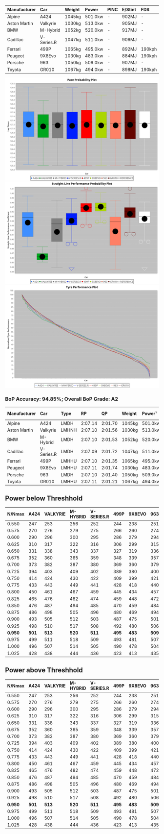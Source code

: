 | Manufacturer | Car        | Weight | Power   | PINC    | E/Stint | FDS     |
|:-|:-|:-|:-|:-|:-|:-|
| Alpine       | A424       | 1045kg | 501.0kw |    -    | 902MJ   |    -    |
| Aston Martin | Valkyrie   | 1030kg | 513.0kw |    -    | 905MJ   |    -    |
| BMW          | M-Hybrid   | 1052kg | 520.0kw |    -    | 917MJ   |    -    |
| Cadillac     | V-Series.R | 1047kg | 511.0kw |    -    | 906MJ   |    -    |
| Ferrari      | 499P       | 1065kg | 495.0kw |    -    | 892MJ   | 190kph  |
| Peugeot      | 9X8Evo     | 1030kg | 483.0kw |    -    | 884MJ   | 190kph  |
| Porsche      | 963        | 1050kg | 509.0kw |    -    | 907MJ   |    -    |
| Toyota       | GR010      | 1067kg | 494.0kw |    -    | 898MJ   | 190kph  |

![PACECHART](./IMG/AUTO.png)
![STRAIGHTLINEPERFORMANCECHART](./IMG/AUTO_sp.png)
![TYREPERFORMANCECHART](./IMG/AUTO_tw.png)

### BoP Accuracy: 94.85%; Overall BoP Grade: A2
| Manufacturer | Car        | Type  | RP      | QP      | Weight | Power¹  | Threshhold | PINC    | Power²   | E/Stint | AVG Vmax  | FDS     | RDLC | L/Stint | BOP-Grade | Model Accuracy | Model Points | Match%  | SimDiff |
|:-|:-|:-|:-|:-|:-|:-|:-|:-|:-|:-|:-|:-|:-|:-|:-|:-|:-|:-|:-|
| Alpine       | A424       | LMDH  | 2:07.14 | 2:01.70 | 1045kg | 501.0kw | 0.0kph     |    -    | 501.00kw |  902MJ  | 298.19kph |    -    | 1.02 | 25      | ~A1       | 99.58%         | 1429         | 97.37%  | +0.30   |
| Aston Martin | Valkyrie   | LMHNH | 2:07.10 | 2:01.56 | 1030kg | 513.0kw | 0.0kph     |    -    | 513.00kw |  905MJ  | 288.14kph |    -    | 1.06 | 25      | +C2       | 100.00%        | 247          | 72.67%  | #       |
| BMW          | M-Hybrid   | LMDH  | 2:07.10 | 2:01.53 | 1052kg | 520.0kw | 0.0kph     |    -    | 520.00kw |  917MJ  | 296.61kph |    -    | 1.02 | 25      | ~A1       | 99.97%         | 2912         | 100.00% | +0.25   |
| Cadillac     | V-Series.R | LMDH  | 2:07.09 | 2:01.72 | 1047kg | 511.0kw | 0.0kph     |    -    | 511.00kw |  906MJ  | 298.50kph |    -    | 1.02 | 25      | +A2       | 99.49%         | 5225         | 94.99%  | +0.81   |
| Ferrari      | 499P       | LMHHU | 2:07.10 | 2:01.35 | 1065kg | 495.0kw | 0.0kph     |    -    | 495.00kw |  892MJ  | 300.45kph | 190kph  | 1.03 | 25      | ~A1       | 100.00%        | 5378         | 98.46%  | +0.61   |
| Peugeot      | 9X8Evo     | LMHHU | 2:07.11 | 2:01.74 | 1030kg | 483.0kw | 0.0kph     |    -    | 483.00kw |  884MJ  | 301.78kph | 190kph  | 1.03 | 25      | ~A1       | 100.00%        | 1459         | 95.55%  | -0.01   |
| Porsche      | 963        | LMDH  | 2:07.10 | 2:01.40 | 1050kg | 509.0kw | 0.0kph     |    -    | 509.00kw |  907MJ  | 295.73kph |    -    | 1.02 | 25      | ~A1       | 99.92%         | 14207        | 100.00% | -0.12   |
| Toyota       | GR010      | LMHHU | 2:07.11 | 2:01.21 | 1067kg | 494.0kw | 0.0kph     |    -    | 494.00kw |  898MJ  | 298.42kph | 190kph  | 1.03 | 25      | ~A1       | 99.86%         | 4280         | 99.76%  | +0.84   |

## Power below Threshhold
| N/Nmax    | A424    | VALKYRIE | M-HYBRID | V-SERIES.R | 499P    | 9X8EVO  | 963     | GR010   |
|:-|:-|:-|:-|:-|:-|:-|:-|:-|
|  0.550    |  247    |  253     |  256     |  252       |  244    |  238    |  251    |  243    |
|  0.575    |  270    |  276     |  279     |  275       |  266    |  260    |  274    |  266    |
|  0.600    |  290    |  296     |  300     |  295       |  286    |  279    |  294    |  285    |
|  0.625    |  310    |  317     |  322     |  316       |  306    |  299    |  315    |  305    |
|  0.650    |  331    |  338     |  343     |  337       |  327    |  319    |  336    |  326    |
|  0.675    |  352    |  360     |  365     |  359       |  348    |  339    |  357    |  347    |
|  0.700    |  373    |  382     |  387     |  380       |  369    |  360    |  379    |  368    |
|  0.725    |  394    |  403     |  409     |  402       |  389    |  380    |  400    |  389    |
|  0.750    |  414    |  424     |  430     |  422       |  409    |  399    |  421    |  408    |
|  0.775    |  433    |  443     |  449     |  441       |  428    |  418    |  440    |  427    |
|  0.800    |  450    |  461     |  467     |  459       |  445    |  434    |  457    |  444    |
|  0.825    |  465    |  476     |  482     |  474       |  459    |  448    |  472    |  458    |
|  0.850    |  476    |  487     |  494     |  485       |  470    |  459    |  484    |  469    |
|  0.875    |  486    |  498     |  505     |  496       |  480    |  469    |  494    |  479    |
|  0.900    |  493    |  505     |  512     |  503       |  487    |  475    |  501    |  486    |
|  0.925    |  498    |  510     |  517     |  508       |  492    |  480    |  506    |  491    |
| **0.950** | **501** | **513**  | **520**  | **511**    | **495** | **483** | **509** | **494** |
|  0.975    |  499    |  511     |  518     |  509       |  493    |  481    |  507    |  492    |
|  1.000    |  496    |  507     |  514     |  505       |  490    |  478    |  504    |  489    |
|  1.025    |  428    |  438     |  444     |  436       |  423    |  413    |  435    |  422    |

## Power above Threshhold
| N/Nmax    | A424    | VALKYRIE | M-HYBRID | V-SERIES.R | 499P    | 9X8EVO  | 963     | GR010   |
|:-|:-|:-|:-|:-|:-|:-|:-|:-|
|  0.550    |  247    |  253     |  256     |  252       |  244    |  238    |  251    |  243    |
|  0.575    |  270    |  276     |  279     |  275       |  266    |  260    |  274    |  266    |
|  0.600    |  290    |  296     |  300     |  295       |  286    |  279    |  294    |  285    |
|  0.625    |  310    |  317     |  322     |  316       |  306    |  299    |  315    |  305    |
|  0.650    |  331    |  338     |  343     |  337       |  327    |  319    |  336    |  326    |
|  0.675    |  352    |  360     |  365     |  359       |  348    |  339    |  357    |  347    |
|  0.700    |  373    |  382     |  387     |  380       |  369    |  360    |  379    |  368    |
|  0.725    |  394    |  403     |  409     |  402       |  389    |  380    |  400    |  389    |
|  0.750    |  414    |  424     |  430     |  422       |  409    |  399    |  421    |  408    |
|  0.775    |  433    |  443     |  449     |  441       |  428    |  418    |  440    |  427    |
|  0.800    |  450    |  461     |  467     |  459       |  445    |  434    |  457    |  444    |
|  0.825    |  465    |  476     |  482     |  474       |  459    |  448    |  472    |  458    |
|  0.850    |  476    |  487     |  494     |  485       |  470    |  459    |  484    |  469    |
|  0.875    |  486    |  498     |  505     |  496       |  480    |  469    |  494    |  479    |
|  0.900    |  493    |  505     |  512     |  503       |  487    |  475    |  501    |  486    |
|  0.925    |  498    |  510     |  517     |  508       |  492    |  480    |  506    |  491    |
| **0.950** | **501** | **513**  | **520**  | **511**    | **495** | **483** | **509** | **494** |
|  0.975    |  499    |  511     |  518     |  509       |  493    |  481    |  507    |  492    |
|  1.000    |  496    |  507     |  514     |  505       |  490    |  478    |  504    |  489    |
|  1.025    |  428    |  438     |  444     |  436       |  423    |  413    |  435    |  422    |
